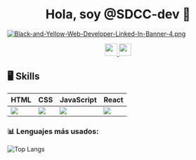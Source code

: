 <div align="center">
<h1><strong>Hola, soy @SDCC-dev 👋</strong></h1>
</div>


[![Black-and-Yellow-Web-Developer-Linked-In-Banner-4.png](https://i.postimg.cc/P5tDwG56/Black-and-Yellow-Web-Developer-Linked-In-Banner-4.png)](https://postimg.cc/svNxkNSS)
<p align="center">
  <a href="https://discord.com/users/698427942954598460">
    <img src="https://dcbadge.limes.pink/api/shield/698427942954598460" height="28">
  </a>
  <a href="https://www.linkedin.com/in/saúl-daniel-cotrina-cotrina-073a21179/">
    <img src="https://img.shields.io/badge/LinkedIn-0077B5?logo=linkedin&logoColor=white&style=flat" height="28">
  </a>
</p>

## 🖥️ Skills
| HTML | CSS | JavaScript | React |
|------|-----|-----------|-------|
| <img src="https://img.icons8.com/color/48/html-5--v1.png"/> | <img src="https://img.icons8.com/fluency/48/css3.png"/> | <img src="https://img.icons8.com/fluency/48/javascript.png"/> | <img src="https://img.icons8.com/color/48/react-native.png"/> |
<!-- <img width="48" height="48" src="https://img.icons8.com/fluency/48/node-js.png" alt="node-js"/>
<img width="48" height="48" src="https://img.icons8.com/color/48/mongo-db.png" alt="mongo-db"/> -->
### 📊 Lenguajes más usados:
![Top Langs](https://github-readme-stats.vercel.app/api/top-langs/?username=SDCC-dev&langs_count=8&theme=dark)

